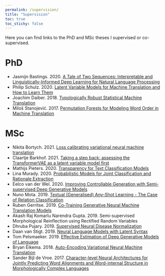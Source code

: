 ```yaml
---
permalink: /supervision/
title: "Supervision"
toc: true
toc_sticky: false
---
```


Here you can find links to the PhD and MSc theses I supervised or co-supervised. 

# PhD

* Jasmijn Bastings. 2020. [A Tale of Two Sequences: Interpretable and Linguistically-Informed Deep Learning for Natural Language Processing](https://pure.uva.nl/ws/files/50791671/Thesis.pdf)
* Philip Schulz. 2020. [Latent Variable Models for Machine Translation and How to Learn Them](https://pure.uva.nl/ws/files/48239873/Thesis.pdf)
* Joachim Daiber. 2018. [Typologically Robust Statistical Machine Translation](https://pure.uva.nl/ws/files/22104792/Thesis.pdf)
* Miloš Stanojević. 2017. [Permutation Forests for Modeling Word Order in Machine Translation](https://pure.uva.nl/ws/files/19494854/Thesis.pdf)

# MSc

* Nikita Bortych. 2021. [Loss calibrating variational neural machine translation]()
* Claartje Barkhof. 2021. [Taking a step back: assessing the TransformerVAE as a latent variable model first](https://scripties.uba.uva.nl/search?id=723211)
* Mathijs Pieters. 2020. [Transparency for Text Classification Models](https://scripties.uba.uva.nl/search?id=715758)
* Lina Murady. 2020. [Probabilistic Models for Joint Classification and Rationale Extraction](https://scripties.uba.uva.nl/search?id=708925)
* Eelco van der Wel. 2020. [Improving Controllable Generation with Semi-supervised Deep Generative Models](https://scripties.uba.uva.nl/search?id=715805)
* Nuno Mota. 2019. [Textual (Generalised) Any-Shot Learning - The Case of Relation Classification](https://scripties.uba.uva.nl/search?id=713970)
* Ruben Gerritse. 2019. [Co-Training Generative Neural Machine Translation Models](https://scripties.uba.uva.nl/search?id=714436)
* Akash Raj Komarlu Narendra Gupta. 2019. Semi-supervised Morphological Reinflection using Rectified Random Variables
* Dhruba Pujary. 2019. [Supervised Neural Disease Normalization](https://scripties.uba.uva.nl/search?id=714432)
* Daan van Stigt. 2019. [Neural Language Models with Latent Syntax](https://eprints.illc.uva.nl/id/eprint/1683/1/MoL-2019-02.text.pdf)
* Tom Pelsmaeker. 2019. [Effective Estimation of Deep Generative Models of Language](https://scripties.uba.uva.nl/search?id=679150)
* Bryan Eikema. 2018. [Auto-Encoding Variational Neural Machine Translation](https://scripties.uba.uva.nl/search?id=665650)
* Sander Bijl de Vroe. 2017. [Character-level Neural Architectures for Jointly Predicting Word Alignments and Word-internal Structure in Morphologically Complex Languages](http://dspace.library.uu.nl/handle/1874/354704)

